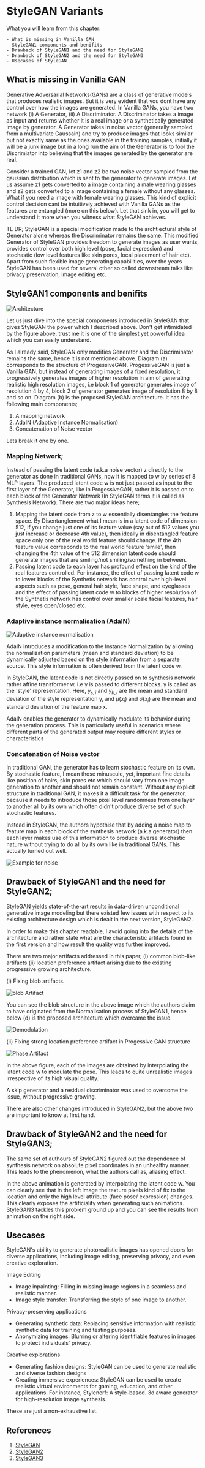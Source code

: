# StyleGAN Variants

What you will learn from this chapter:

    - What is missing in Vanilla GAN
    - StyleGAN1 components and benifits
    - Drawback of StyleGAN1 and the need for StyleGAN2
    - Drawback of StyleGAN2 and the need for StyleGAN3
    - Usecases of StyleGAN

## What is missing in Vanilla GAN
Generative Adversarial Networks(GANs) are a class of generative models that produces realistic images. But it is very evident that you dont have any control over how the images are generated. In Vanilla GANs, you have two network (i) A Generator, (ii) A Discriminator. A Discriminator takes a image as input and returns whether it is a real image or a synthetically generated image by generator. A Generator takes in noise vector (generally sampled from a multivariate Gaussain) and try to produce images that looks similar but not exactly same as the ones available in the training samples, initially it will be a junk image but in a long run the aim of the Generator is to fool the Discrimiator into believing that the images generated by the generator are real. 

Consider a trained GAN, let z1 and z2 be two noise vector sampled from the gaussian distribution which is sent to the generator to generate images. Let us assume z1 gets converted to a image containing a male wearing glasses and z2 gets converted to a image containing a female without any glasses. What if you need a image with female wearing glasses. This kind of explicit control decision cant be intuitively achieved with Vanilla GANs as the features are entangled (more on this below). Let that sink in, you will get to understand it more when you witness what StyleGAN achieves.

TL DR; StyleGAN is a special modification made to the archtiectural style of Generator alone whereas the Discriminator remains the same. This modified Generator of StyleGAN provides freedom to generate images as user wants, provides control over both high level (pose, facial expression) and stochastic (low level features like skin pores, local placement of hair etc). Apart from such flexible image generating capabilities, over the years StyleGAN has been used for several other so called downstream talks like privacy preservation, image editing etc.

## StyleGAN1 components and benifits

![Architecture](files/stylegan_arch.png)

Let us just dive into the special components introduced in StyleGAN that gives StyleGAN the power which I described above. Don't get intimidated by the figure above, trust me it is one of the simplest yet powerful idea which you can easily understand. 

As I already said, StyleGAN only modifies Generator and the Discriminator remains the same, hence it is not mentioned above. Diagram (a) corresponds to the structure of ProgessiveGAN. ProgessiveGAN is just a Vanilla GAN, but instead of generating images of a fixed resolution, it progressively generates images of higher resolution in aim of generating realistic high resolution images, i.e block 1 of generator generates image of resolution 4 by 4, block 2 of generator generates image of resolution 8 by 8 and so on. 
Diagram (b) is the proposed StyleGAN architecture. It has the following main components;
1. A mapping network
2. AdaIN (Adaptive Instance Normalisation)
3. Concatenation of Noise vector

Lets break it one by one. 

### Mapping Network;
Instead of passing the latent code (a.k.a noise vector) z directly to the generator as done in traditional GANs, now it is mapped to w by series of 8 MLP layers. The produced latent code w is not just passed as input to the first layer of the Generator, like in ProgessiveGAN, rather it is passed on to each block of the Generator Network (In StyleGAN terms it is called as Synthesis Network). There are two major ideas here;
1. Mapping the latent code from z to w essentially disentangles the feature space. By Disentanglement what I mean is in a latent code of dimension 512, if you change just one of its feature value (say out of 512 values you just increase or decrease 4th value), then ideally in disentangled feature space only one of the real world feature should change. If the 4th feature value corresponds to the real world feature 'smile', then changing the 4th value of the 512 dimension latent code should generate images that are smiling/not smiling/something in between. 
2. Passing latent code to each layer has profound effect on the kind of the real features controlled. For instance, the effect of passing latent code w to lower blocks of the Synthetis network has control over high-level aspects such as pose, general hair style, face shape, and eyeglasses and the effect of passing latent code w to blocks of higher resolution of the Synthetis network has control over smaller scale facial features, hair style, eyes open/closed etc. 

### Adaptive instance normalisation (AdaIN)

![Adaptive instance normalisation](files/AdaIN.png)

AdaIN introduces a modification to the Instance Normalization by allowing the normalization parameters (mean and standard deviation) to be dynamically adjusted based on the style information from a separate source. This style information is often derived from the latent code w. 

In StyleGAN, the latent code is not directly passed on to synthesis network rather affine transformer w, i.e y is passed to different blocks. y is called as the 'style' representation.
Here,  $y_{s,i}$ and  $y_{b,i}$   are the mean and standard deviation of the style representation y, and  $\mu(x_i)$ and  $\sigma(x_i)$  are the mean and standard deviation of the feature map x.

AdaIN enables the generator to dynamically modulate its behavior during the generation process. This is particularly useful in scenarios where different parts of the generated output may require different styles or characteristics

### Concatenation of Noise vector

In traditional GAN, the generator has to learn stochastic feature on its own. By stochastic feature, I mean those minuscule, yet, important fine details like position of hairs, skin pores etc which should vary from one image generation to another and should not remain constant. Without any explicit structure in traditional GAN, it makes it a difficult task for the generator, because it needs to introduce those pixel level randomness from one layer to another all by its own which often didn't produce diverse set of such stochastic features.

Instead in StyleGAN, the authors hypothise that by adding a noise map to feature map in each block of the synthesis network (a.k.a generator) then each layer makes use of this information to produce diverse stochastic nature without trying to do all by its own like in traditional GANs. This actually turned out well.

![Example for noise](files/noise.png)

## Drawback of StyleGAN1 and the need for StyleGAN2;
StyleGAN yields state-of-the-art results in data-driven unconditional generative image modeling but there existed few issues with respect to its existing architecture design which is dealt in the next version, StyleGAN2.

In order to make this chapter readable, I avoid going into the details of the architecture and rather state what are the characteristic artifacts found in the first version and how result the quality was further improved.

There are two major artifacts addressed in this paper, (i) common blob-like artifacts (ii) location preference artifact arising due to the existing progressive growing architecture.

(i) Fixing blob artifacts.

![blob Artifact](files/norm.png)

You can see the blob structure in the above image which the authors claim to have originated from the Normalisation process of StyleGAN1, hence below (d) is the proposed architecture which overcame the issue.

![Demodulation](files/stylegan2_demod.png)

(ii) Fixing strong location preference artifact in Progessive GAN structure

![Phase Artifact](files/progress.png)

In the above figure, each of the images are obtained by interpolating the latent code w to modulate the pose. This leads to quite unrealistic images irrespective of its high visual quality.

A skip generator and a residual discriminator was used to overcome the issue, without progressive growing.

There are also other changes introduced in StyleGAN2, but the above two are important to know at first hand.

## Drawback of StyleGAN2 and the need for StyleGAN3;
The same set of authours of StyleGAN2 figured out the dependence of synthesis network on absolute pixel coordinates in an unhealthy manner. This leads to the phenomenon, what the authors call as, aliasing effect.

In the above animation is generated by interpolating the latent code w. You can clearly see that in the left image the texture pixels kind of fix to the location and only the high level attribute (face pose/ expression) changes. This clearly exposes the artificiality when generating such animations. StyleGAN3 tackles this problem ground up and you can see the results from animation on the right side.


## Usecases
StyleGAN's ability to generate photorealistic images has opened doors for diverse applications, including image editing, preserving privacy, and even creative exploration.

Image Editing
- Image inpainting: Filling in missing image regions in a seamless and realistic manner. 
- Image style transfer: Transferring the style of one image to another. 

Privacy-preserving applications
- Generating synthetic data: Replacing sensitive information with realistic synthetic data for training and testing purposes. 
- Anonymizing images: Blurring or altering identifiable features in images to protect individuals' privacy.

Creative explorations
- Generating fashion designs: StyleGAN can be used to generate realistic and diverse fashion designs
- Creating immersive experiences: StyleGAN can be used to create realistic virtual environments for gaming, education, and other applications. For instance, Stylenerf: A style-based. 3d aware generator for high-resolution image synthesis.

These are just a non-exhaustive list.

## References
1. [StyleGAN](https://github.com/NVlabs/stylegan)
1. [StyleGAN2](https://github.com/NVlabs/stylegan2)
1. [StyleGAN3](https://github.com/NVlabs/stylegan3)